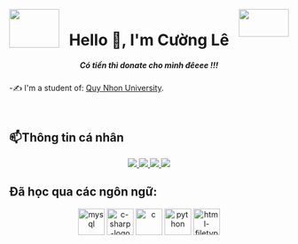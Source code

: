 
<img align="left" width="90" height ="70" src="https://i.pinimg.com/originals/ee/cb/2e/eecb2e9659e4afeecf0f5200cd2d14f7.gif">

<img align="right" width="90" height ="50" src="https://i.pinimg.com/originals/22/bb/4f/22bb4f05ac18c38f7db8cecccb826698.gif">
<h1 align="center">Hello 👋, I'm Cường Lê</h1>
<p align="center">
  <h5 align="center">Có tiền thì donate cho mình đêeee !!!</h5>
</p>


-✍ I'm a student of: [Quy Nhon University](https://www.qnu.edu.vn/).

<br />

## 📫Thông tin cá nhân

<p align="center">
  <a href="https://www.facebook.com/profile.php?id=100033805601997" alt="Facebook">
    <img src="https://img.icons8.com/fluent/48/000000/facebook-new.png" target="_blank" />
  </a> 
  <a href="https://github.com/cuongle4399" alt="Github">
    <img src="https://img.icons8.com/fluent/48/000000/github.png"/>
  </a> 
  <a href="https://www.youtube.com/channel/UCx5mWoYw70r2yJe6dH9--8w" alt="Youtube channel" target="_blank" >
    <img src="https://img.icons8.com/fluent/48/000000/youtube-play.png"/>
  </a>
  <a href="mailto:cuong01697072089@gmail.com" alt="Email">
    <img src="https://img.icons8.com/fluent/48/000000/mailing.png"/>
  </a>
</p>

## Đã học qua các ngôn ngữ:
<p align="center">
  <img width="48" height="48" src="https://img.icons8.com/pulsar-color/48/mysql.png" alt="mysql"/>
  <img width="48" height="48" src="https://img.icons8.com/badges/48/c-sharp-logo.png" alt="c-sharp-logo"/>
  <img width="48" height="48" src="https://img.icons8.com/doodle/48/c.png" alt="c"/>
  <img width="48" height="48" src="https://img.icons8.com/dusk/64/python.png" alt="python"/>
  <img width="48" height="48" src="https://img.icons8.com/nolan/64/html-filetype.png" alt="html-filetype"/>
</p>

